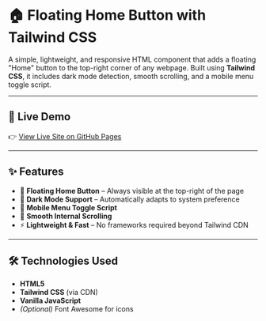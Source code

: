 # 🏠 Floating Home Button with Tailwind CSS

A simple, lightweight, and responsive HTML component that adds a floating "Home" button to the top-right corner of any webpage. Built using **Tailwind CSS**, it includes dark mode detection, smooth scrolling, and a mobile menu toggle script.

---

## 🚀 Live Demo

👉 [View Live Site on GitHub Pages](https://debeatzgh1.github.io/Homepage-floating-button-with-tailwind-css-/)

---

## ✨ Features

- 📌 **Floating Home Button** – Always visible at the top-right of the page
- 🌙 **Dark Mode Support** – Automatically adapts to system preference
- 📱 **Mobile Menu Toggle Script**
- 💨 **Smooth Internal Scrolling**
- ⚡ **Lightweight & Fast** – No frameworks required beyond Tailwind CDN

---

## 🛠️ Technologies Used

- **HTML5**
- **Tailwind CSS** (via CDN)
- **Vanilla JavaScript**
- *(Optional)* Font Awesome for icons


